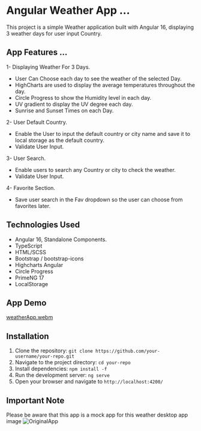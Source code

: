 # Angular Weather App ...
This project is a simple Weather application built with Angular 16, displaying 3 weather days for user input Country.

## App Features ... 
1- Displaying Weather For 3 Days.
  - User Can Choose each day to see the weather of the selected Day.
  - HighCharts are used to display the average temperatures throughout the day.
  - Circle Progress to show the Humidity level in each day.
  - UV gradient to display the UV degree each day.
  - Sunrise and Sunset Times on each Day.
  

2- User Default Country.
  - Enable the User to input the default country or city name and save it to local storage as the default country.
  - Validate User Input.

3- User Search.
  - Enable users to search any Country or city to check the weather.
  - Validate User Input.

4- Favorite Section.
  - Save user search in the Fav dropdown so the user can choose from favorites later.

## Technologies Used
- Angular 16, Standalone Components.
- TypeScript
- HTML/SCSS
- Bootstrap / bootstrap-icons
- Highcharts Angular
- Circle Progress
- PrimeNG 17
- LocalStorage

##  App Demo
[weatherApp.webm](https://github.com/Aya-Kassem/AngularWeatherApp/assets/90005145/0494b8b8-b9d6-46a5-95a5-2ee999845f4b)

## Installation
1. Clone the repository: `git clone https://github.com/your-username/your-repo.git`
2. Navigate to the project directory: `cd your-repo`
3. Install dependencies: `npm install -f`
4. Run the development server: `ng serve`
5. Open your browser and navigate to `http://localhost:4200/`

## Important Note
Please be aware that this app is a mock app for this weather desktop app image
![OriginalApp](https://github.com/Aya-Kassem/AngularWeatherApp/assets/90005145/741e66f4-967c-492e-90e1-e6eb1b4e66ef)
